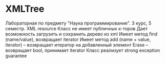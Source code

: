 # XMLTree
Лабораторная по предмету "Наука программирование". 3 курс, 5 семестр. 
XML resource
Класс не имеет публичных к-торов
Дает возможность загрузить и сохранить дерево из xml
Имеет метод find (name/value), возвращает iterator
Имеет метод add (name + value, iterator) – возвращает итератор на добавленный элемент
Erase – возвращает bool, принимает iterator
Класс реализует strong exception guarantee
